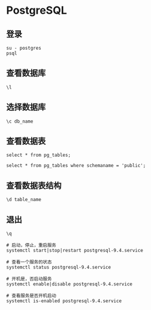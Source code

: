 # PostgreSQL



## 登录

```
su - postgres
psql
```



## 查看数据库

```
\l
```



## 选择数据库

```
\c db_name
```



## 查看数据表

```
select * from pg_tables;

select * from pg_tables where schemaname = 'public';
```



## 查看数据表结构

```
\d table_name
```



## 退出

```
\q
```





```
# 启动，停止，重启服务
systemctl start|stop|restart postgresql-9.4.service

# 查看一个服务的状态
systemctl status postgresql-9.4.service

# 开机是，否启动服务
systemctl enable|disable postgresql-9.4.service

# 查看服务是否开机启动
systemctl is-enabled postgresql-9.4.service
```


